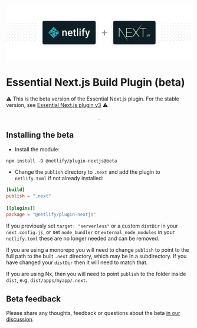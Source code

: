 ![Next.js on Netlify Build Plugin](next-on-netlify.png)

# Essential Next.js Build Plugin (beta)


:warning: This is the beta version of the Essential Next.js plugin. For the stable version, see [Essential Next.js plugin v3](https://github.com/netlify/netlify-plugin-nextjs/tree/v3#readme) :warning:

<p align="center">
  <a aria-label="npm version" href="https://www.npmjs.com/package/@netlify/plugin-nextjs">
    <img alt="" src="https://img.shields.io/npm/v/@netlify/plugin-nextjs">
  </a>
  <a aria-label="MIT License" href="https://img.shields.io/npm/l/@netlify/plugin-nextjs">
    <img alt="" src="https://img.shields.io/npm/l/@netlify/plugin-nextjs">
  </a>
</p>


## Installing the beta


- Install the module:
```shell
npm install -D @netlify/plugin-nextjs@beta
```
- Change the `publish` directory to `.next`  and add the plugin to `netlify.toml` if not already installed:
```toml
[build]
publish = ".next"

[[plugins]]
package = "@netlify/plugin-nextjs"
```

If you previously set `target: "serverless"` or a custom `distDir` in your `next.config.js`, or set `node_bundler` or `external_node_modules` in your `netlify.toml` these are no longer needed and can be removed.

If you are using a monorepo you will need to change `publish` to point to the full path to the built `.next` directory, which may be in a subdirectory. If you have changed your `distDir` then it will need to match that. 

If you are using Nx, then you will need to point `publish` to the folder inside `dist`, e.g. `dist/apps/myapp/.next`. 

## Beta feedback

Please share any thoughts, feedback or questions about the beta [in our discussion](https://github.com/netlify/netlify-plugin-nextjs/discussions/706).
